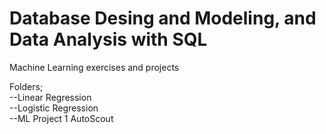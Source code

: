 # Database Desing and Modeling, and Data Analysis with SQL
Machine Learning exercises and projects 

Folders;   
--Linear Regression  
--Logistic Regression  
--ML Project 1 AutoScout  